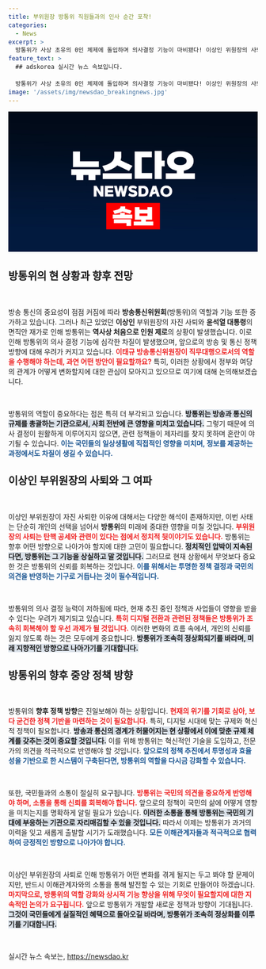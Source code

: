 ```yaml
---
title: 부위원장 방통위 직원들과의 인사 순간 포착!
categories:
  - News
excerpt: >
  방통위가 사상 초유의 0인 체제에 돌입하며 의사결정 기능이 마비됐다! 이상인 위원장의 사퇴로 비롯된 이번 사태의 배경과 여파를 알아보자.
feature_text: >
  ## adskorea 실시간 뉴스 속보입니다.

  방통위가 사상 초유의 0인 체제에 돌입하며 의사결정 기능이 마비됐다! 이상인 위원장의 사퇴로 비롯된 이번 사태의 배경과 여파를 알아보자.
image: '/assets/img/newsdao_breakingnews.jpg'
---
```


<p><img src="/assets/img/newsdao_breakingnews.jpg" alt="adskorea 속보" /></p>

<h2 data-ke-size="size26">방통위의 현 상황과 향후 전망</h2>

<p data-ke-size="size16">&nbsp;</p>

<p>방송 통신의 중요성이 점점 커짐에 따라 <strong>방송통신위원회</strong>(방통위)의 역할과 기능 또한 증가하고 있습니다. 그러나 최근 있었던 <strong>이상인</strong> 부위원장의 자진 사퇴와 <strong>윤석열 대통령</strong>의 면직안 재가로 인해 방통위는 <strong>역사상 처음으로 인원 제로</strong>의 상황이 발생했습니다. 이로 인해 방통위의 의사 결정 기능에 심각한 차질이 발생했으며, 앞으로의 방송 및 통신 정책 방향에 대해 우려가 커지고 있습니다. <b><span style="color: #ee2323;">이태규 방송통신위원장이 직무대행으로서의 역할을 수행해야 하는데, 과연 어떤 방안이 필요할까요?</span></b> 특히, 이러한 상황에서 정부와 여당의 관계가 어떻게 변화할지에 대한 관심이 모아지고 있으므로 여기에 대해 논의해보겠습니다.</p>

<p data-ke-size="size16">&nbsp;</p>

<p>방통위의 역할이 중요하다는 점은 특히 더 부각되고 있습니다. <b><span style="background-color: #21538527;">방통위는 방송과 통신의 규제를 총괄하는 기관으로서, 사회 전반에 큰 영향을 미치고 있습니다.</span></b> 그렇기 때문에 의사 결정이 원활하게 이루어지지 않으면, 관련 정책들이 제자리를 찾지 못하며 혼란이 야기될 수 있습니다. <b><span style="color: #1a5490;">이는 국민들의 일상생활에 직접적인 영향을 미치며, 정보를 제공하는 과정에서도 차질이 생길 수 있습니다.</span></b></p>

<h2 data-ke-size="size26">이상인 부위원장의 사퇴와 그 여파</h2>

<p data-ke-size="size16">&nbsp;</p>

<p>이상인 부위원장이 자진 사퇴한 이유에 대해서는 다양한 해석이 존재하지만, 이번 사태는 단순히 개인의 선택을 넘어서 <strong>방통위</strong>의 미래에 중대한 영향을 미칠 것입니다. <b><span style="color: #ee2323;">부위원장의 사퇴는 탄핵 공세와 관련이 있다는 점에서 정치적 뒷이야기도 있습니다.</span></b> 방통위는 향후 어떤 방향으로 나아가야 할지에 대한 고민이 필요합니다. <b><span style="background-color: #21538527;">정치적인 압박이 지속된다면, 방통위는 그 기능을 상실하고 말 것입니다.</span></b> 그러므로 현재 상황에서 무엇보다 중요한 것은 방통위의 신뢰를 회복하는 것입니다. <b><span style="color: #1a5490;">이를 위해서는 투명한 정책 결정과 국민의 의견을 반영하는 기구로 거듭나는 것이 필수적입니다.</span></b></p>

<p data-ke-size="size16">&nbsp;</p>

<p>방통위의 의사 결정 능력이 저하됨에 따라, 현재 추진 중인 정책과 사업들이 영향을 받을 수 있다는 우려가 제기되고 있습니다. <b><span style="color: #ee2323;">특히 디지털 전환과 관련된 정책들은 방통위가 조속히 회복해야 할 우선 과제가 될 것입니다.</span></b> 이러한 변화의 흐름 속에서, 개인의 신뢰를 잃지 않도록 하는 것은 모두에게 중요합니다. <b><span style="background-color: #21538527;">방통위가 조속히 정상화되기를 바라며, 미래 지향적인 방향으로 나아가기를 기대합니다.</span></b></p>

<h2 data-ke-size="size26">방통위의 향후 중앙 정책 방향</h2>

<p data-ke-size="size16">&nbsp;</p>

<p>방통위의 <strong>향후 정책 방향</strong>은 진일보해야 하는 상황입니다. <b><span style="color: #ee2323;">현재의 위기를 기회로 삼아, 보다 굳건한 정책 기반을 마련하는 것이 필요합니다.</span></b> 특히, 디지털 시대에 맞는 규제와 혁신적 정책이 필요합니다. <b><span style="background-color: #21538527;">방송과 통신의 경계가 허물어지는 현 상황에서 이에 맞춘 규제 체계를 갖추는 것이 중요할 것입니다.</span></b> 이를 위해 방통위는 혁신적인 기술을 도입하고, 전문가의 의견을 적극적으로 반영해야 할 것입니다. <b><span style="color: #1a5490;">앞으로의 정책 추진에서 투명성과 효율성을 기반으로 한 시스템이 구축된다면, 방통위의 역할을 다시금 강화할 수 있습니다.</span></b></p>

<p data-ke-size="size16">&nbsp;</p>

<p>또한, 국민들과의 소통이 절실히 요구됩니다. <b><span style="color: #ee2323;">방통위는 국민의 의견을 중요하게 반영해야 하며, 소통을 통해 신뢰를 회복해야 합니다.</span></b> 앞으로의 정책이 국민의 삶에 어떻게 영향을 미치는지를 명확하게 알릴 필요가 있습니다. <b><span style="background-color: #21538527;">이러한 소통을 통해 방통위는 국민의 기대에 부응하는 기관으로 자리매김할 수 있을 것입니다.</span></b> 따라서 이제는 방통위가 과거의 이력을 잊고 새롭게 출발할 시기가 도래했습니다. <b><span style="color: #1a5490;">모든 이해관계자들과 적극적으로 협력하여 긍정적인 방향으로 나아가야 합니다.</span></b></p>

<p data-ke-size="size16">&nbsp;</p>

<p>이상인 부위원장의 사퇴로 인해 방통위가 어떤 변화를 겪게 될지는 두고 봐야 할 문제이지만, 반드시 이해관계자와의 소통을 통해 발전할 수 있는 기회로 만들어야 하겠습니다. <b><span style="color: #ee2323;">마지막으로, 방통위의 역할 강화와 상시적 기능 향상을 위해 무엇이 필요할지에 대한 지속적인 논의가 요구됩니다.</span></b> 앞으로 방통위가 개발할 새로운 정책과 방향이 기대됩니다. <b><span style="background-color: #21538527;">그것이 국민들에게 실질적인 혜택으로 돌아오길 바라며, 방통위가 조속히 정상화를 이루기를 기대합니다.</span></b></p>

<p data-ke-size="size16">&nbsp;</p>
실시간 뉴스 속보는, <a href="https://newsdao.kr" rel="dofollow">https://newsdao.kr</a>


